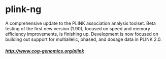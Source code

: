 # plink-ng
A comprehensive update to the PLINK association analysis toolset.  Beta testing of the first new version (1.90), focused on speed and memory efficiency improvements, is finishing up.  Development is now focused on building out support for multiallelic, phased, and dosage data in PLINK 2.0.


#####  http://www.cog-genomics.org/plink
